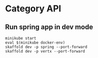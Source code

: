# Category API

## Run spring app in dev mode

```shell
minikube start
eval $(minikube docker-env)
skaffold dev -p spring --port-forward
skaffold dev -p vertx --port-forward
```
